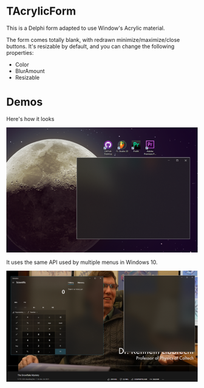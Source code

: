 # TAcrylicForm  
This is a Delphi form adapted to use Window's Acrylic material.  

The form comes totally blank, with redrawn minimize/maximize/close buttons. 
It's resizable by default, and you can change the following properties:
- Color 
- BlurAmount
- Resizable

# Demos

Here's how it looks

![](docs/demo1.png)  

It uses the same API used by multiple menus in Windows 10.

![](docs/demo2.png)  
